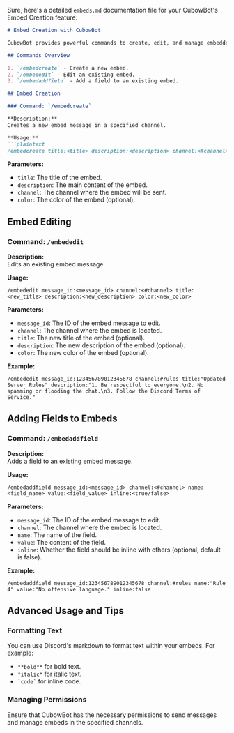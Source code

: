Sure, here's a detailed `embeds.md` documentation file for your CubowBot's Embed Creation feature:

```markdown
# Embed Creation with CubowBot

CubowBot provides powerful commands to create, edit, and manage embedded messages. These embedded messages can be used for announcements, rules, updates, and much more.

## Commands Overview

1. `/embedcreate` - Create a new embed.
2. `/embededit` - Edit an existing embed.
3. `/embedaddfield` - Add a field to an existing embed.

## Embed Creation

### Command: `/embedcreate`

**Description:**  
Creates a new embed message in a specified channel.

**Usage:**  
```plaintext
/embedcreate title:<title> description:<description> channel:<#channel> color:<color>
```

**Parameters:**
- `title`: The title of the embed.
- `description`: The main content of the embed.
- `channel`: The channel where the embed will be sent.
- `color`: The color of the embed (optional).

## Embed Editing

### Command: `/embededit`

**Description:**  
Edits an existing embed message.

**Usage:**
```plaintext
/embededit message_id:<message_id> channel:<#channel> title:<new_title> description:<new_description> color:<new_color>
```

**Parameters:**
- `message_id`: The ID of the embed message to edit.
- `channel`: The channel where the embed is located.
- `title`: The new title of the embed (optional).
- `description`: The new description of the embed (optional).
- `color`: The new color of the embed (optional).

**Example:**
```plaintext
/embededit message_id:123456789012345678 channel:#rules title:"Updated Server Rules" description:"1. Be respectful to everyone.\n2. No spamming or flooding the chat.\n3. Follow the Discord Terms of Service."
```

## Adding Fields to Embeds

### Command: `/embedaddfield`

**Description:**  
Adds a field to an existing embed message.

**Usage:**
```plaintext
/embedaddfield message_id:<message_id> channel:<#channel> name:<field_name> value:<field_value> inline:<true/false>
```

**Parameters:**
- `message_id`: The ID of the embed message to edit.
- `channel`: The channel where the embed is located.
- `name`: The name of the field.
- `value`: The content of the field.
- `inline`: Whether the field should be inline with others (optional, default is false).

**Example:**
```plaintext
/embedaddfield message_id:123456789012345678 channel:#rules name:"Rule 4" value:"No offensive language." inline:false
```

## Advanced Usage and Tips

### Formatting Text
You can use Discord's markdown to format text within your embeds. For example:
- `**bold**` for bold text.
- `*italic*` for italic text.
- `` `code` `` for inline code.

### Managing Permissions
Ensure that CubowBot has the necessary permissions to send messages and manage embeds in the specified channels.